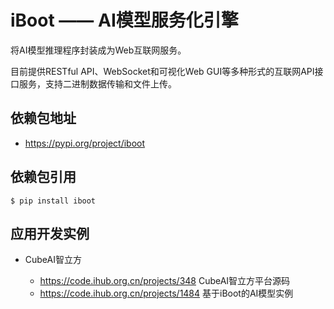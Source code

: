 # iBoot —— AI模型服务化引擎

将AI模型推理程序封装成为Web互联网服务。

目前提供RESTful API、WebSocket和可视化Web GUI等多种形式的互联网API接口服务，支持二进制数据传输和文件上传。

## 依赖包地址 

- https://pypi.org/project/iboot

## 依赖包引用

    $ pip install iboot

## 应用开发实例

- CubeAI智立方

    - https://code.ihub.org.cn/projects/348   CubeAI智立方平台源码
    - https://code.ihub.org.cn/projects/1484  基于iBoot的AI模型实例
